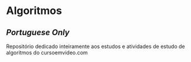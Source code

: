 # Algoritmos

## _Portuguese Only_

Repositório dedicado inteiramente aos estudos e atividades de estudo de algoritmos do cursoemvideo.com

